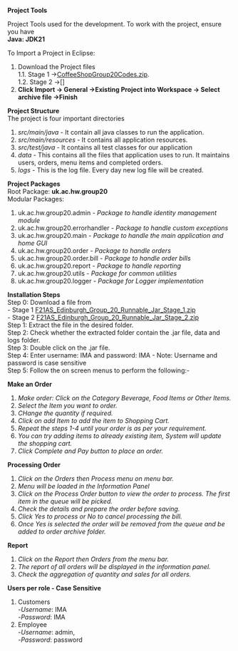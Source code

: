 **Project Tools**

Project Tools used for the development. To work with the project, ensure you have  
**Java: JDK21**
  
To Import a Project in Eclipse:
1. Download the Project files  
	1.1. Stage 1 ->[CoffeeShopGroup20Codes.zip](https://gitlab-student.macs.hw.ac.uk/f21as-group-20/coffee-shop-group-20/-/raw/master/CoffeeShopGroup20Codes.zip).  
	1.2. Stage 2 ->[]    
2. **Click Import -> General ->Existing Project into Workspace -> Select archive file ->Finish**  

**Project Structure**  
The project is four important directories
1. *src/main/java* - It contain all java classes to run the application.
2. *src/main/resources* - It contains all application resources.
3. *src/test/java* - It contains all test classes for our application
4. *data* - This contains all the files that application uses to run. It maintains users, orders, menu items and completed orders.
5. *logs* - This is the log file. Every day new log file will be created.

**Project Packages**  
Root Package: **uk.ac.hw.group20**  
Modular Packages:  
1. uk.ac.hw.group20.admin - *Package to handle identity management module*
2. uk.ac.hw.group20.errorhandler - *Package to handle custom exceptions*
3. uk.ac.hw.group20.main - *Package to handle the main application and home GUI*
4. uk.ac.hw.group20.order - *Package to handle orders*
5. uk.ac.hw.group20.order.bill - *Package to handle order bills*
6. uk.ac.hw.group20.report - *Package to handle reporting*
7. uk.ac.hw.group20.utils - *Package for common utilities*
8. uk.ac.hw.group20.logger - *Package for Logger implementation*

**Installation Steps**   
Step 0: Download a file from  
	- Stage 1 [F21AS_Edinburgh_Group_20_Runnable_Jar_Stage_1.zip](https://gitlab-student.macs.hw.ac.uk/f21as-group-20/coffee-shop-group-20/-/blob/master/F21AS_Edinburgh_Group_20_Runnable_Jar_Stage_1.zip)  
	- Stage 2 [F21AS_Edinburgh_Group_20_Runnable_Jar_Stage_2.zip](https://gitlab-student.macs.hw.ac.uk/f21as-group-20/coffee-shop-group-20/-/blob/master/F21AS_Edinburgh_Group_20_Runnable_Jar_Stage_2.zip)   
Step 1: Extract the file in the desired folder.  
Step 2: Check whether the extracted folder contain the .jar file, data and logs folder.  
Step 3: Double click on the .jar file.  
Step 4: Enter username: IMA and password: IMA - Note: Username and password is case sensitive  
Step 5: Follow the on screen menus to perform the following:-  

**Make an Order**  
1. *Make order: Click on the Category Beverage, Food Items or Other Items.*  
2. *Select the Item you want to order.*  
3. *CHange the quantity if required.*  
4. *Click on add Item to add the item to Shopping Cart.*  
5. *Repeat the steps 1-4 until your order is as per your requirement.*  
6. *You can try adding items to already existing item, System will update the shopping cart.*  
7. *Click Complete and Pay button to place an order.*  
	
**Processing Order**  
1. *Click on the Orders then Process menu on menu bar.*
2. *Menu will be loaded in the Information Panel*
3. *Click on the Process Order button to view the order to process. The first item in the queue will be picked.*
4. *Check the details and prepare the order before saving.*
5. *Click Yes to process or No to cancel processing the bill.*
6. *Once Yes is selected the order will be removed from the queue and be added to order archive folder.*

**Report**
1. *Click on the Report then Orders from the menu bar.*
2. *The report of all orders will be displayed in the information panel.*
3. *Check the aggregation of quantity and sales for all orders.*

**Users per role - Case Sensitive**
1. Customers  
	-*Username*: IMA  
	-*Password*: IMA  
2. Employee  
	-*Username*: admin,  
	-*Password*: password
	

 
	
